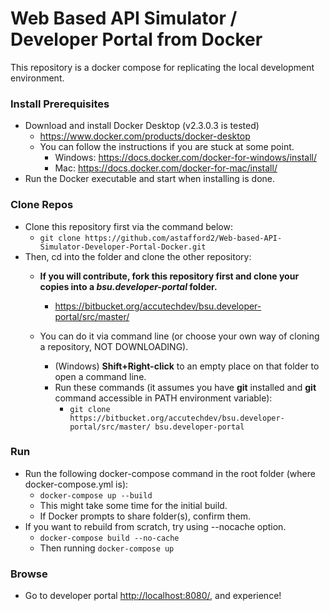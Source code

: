 # Web Based API Simulator / Developer Portal from Docker

This repository is a docker compose for replicating the local development environment.

### Install Prerequisites
- Download and install Docker Desktop (v2.3.0.3 is tested)
    - https://www.docker.com/products/docker-desktop
    - You can follow the instructions if you are stuck at some point.
        - Windows: https://docs.docker.com/docker-for-windows/install/
        - Mac: https://docs.docker.com/docker-for-mac/install/
- Run the Docker executable and start when installing is done.

### Clone Repos

- Clone this repository first via the command below:
  - `git clone https://github.com/astafford2/Web-based-API-Simulator-Developer-Portal-Docker.git`
- Then, cd into the folder and clone the other repository:
  - **If you will contribute, fork this repository first and clone your copies into a *bsu.developer-portal* folder.**
    -  https://bitbucket.org/accutechdev/bsu.developer-portal/src/master/
  - You can do it via command line (or choose your own way of cloning a repository, NOT DOWNLOADING).  

    -  (Windows) **Shift+Right-click** to an empty place on that folder to open a command line.
    -   Run these commands (it assumes you have **git** installed and **git** command accessible in PATH environment variable):
        - `git clone https://bitbucket.org/accutechdev/bsu.developer-portal/src/master/ bsu.developer-portal`

### Run

- Run the following docker-compose command in the root folder (where docker-compose.yml is):
  - `docker-compose up --build`
  - This might take some time for the initial build.
  - If Docker prompts to share folder(s), confirm them.
- If you want to rebuild from scratch, try using --nocache option.
  - `docker-compose build --no-cache`
  - Then running `docker-compose up`

### Browse

* Go to developer portal [http://localhost:8080/](http://localhost:8080/), and experience!